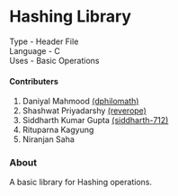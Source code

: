 # Hashing Library

Type - Header File <br>
Language - C<br>
Uses - Basic Operations<br>

#### Contributers

1. Daniyal Mahmood <a href="https://github.com/dphilomath">(dphilomath)</a>
2. Shashwat Priyadarshy <a href="https://github.com/reverope">(reverope)</a>
3. Siddharth Kumar Gupta <a href="https://github.com/siddharth-712">(siddharth-712)</a>
4. Rituparna Kagyung
5. Niranjan Saha

### About

A basic library for Hashing operations.
